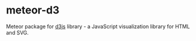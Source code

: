 # meteor-d3

Meteor package for [d3js](http://d3js.org/) library - a JavaScript visualization library for HTML and SVG.

